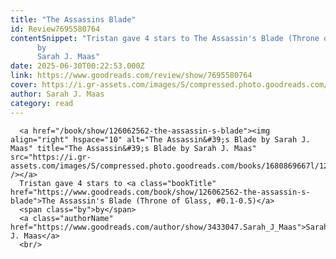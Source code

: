 ```yaml
---
title: "The Assassins Blade"
id: Review7695580764
contentSnippet: "Tristan gave 4 stars to The Assassin's Blade (Throne of Glass, #0.1-0.5)
      by
      Sarah J. Maas"
date: 2025-06-30T00:22:53.000Z
link: https://www.goodreads.com/review/show/7695580764
cover: https://i.gr-assets.com/images/S/compressed.photo.goodreads.com/books/1680869667l/126062562._MY75_.jpg
author: Sarah J. Maas
category: read
---
```


      
      <a href="/book/show/126062562-the-assassin-s-blade"><img align="right" hspace="10" alt="The Assassin&#39;s Blade by Sarah J. Maas" title="The Assassin&#39;s Blade by Sarah J. Maas" src="https://i.gr-assets.com/images/S/compressed.photo.goodreads.com/books/1680869667l/126062562._SY75_.jpg" /></a>
      Tristan gave 4 stars to <a class="bookTitle" href="https://www.goodreads.com/book/show/126062562-the-assassin-s-blade">The Assassin's Blade (Throne of Glass, #0.1-0.5)</a>
      <span class="by">by</span>
      <a class="authorName" href="https://www.goodreads.com/author/show/3433047.Sarah_J_Maas">Sarah J. Maas</a>
      <br/>
